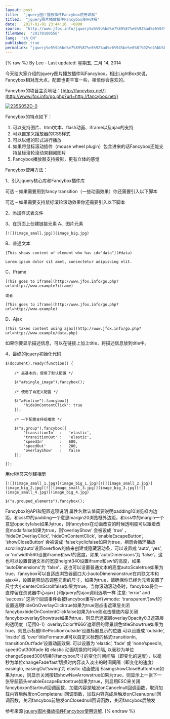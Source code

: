 ```yaml
---
layout: post
title:  "jquery图片播放插件Fancybox使用详解"
title2:  "jquery图片播放插件Fancybox使用详解"
date:   2017-01-01 23:44:16  +0800
source:  "http://www.jfox.info/jquery%e5%9b%be%e7%89%87%e6%92%ad%e6%94%be%e6%8f%92%e4%bb%b6fancybox%e4%bd%bf%e7%94%a8%e8%af%a6%e8%a7%a3.html"
fileName:  "20170100556"
lang:  "zh_CN"
published: true
permalink: "jquery%e5%9b%be%e7%89%87%e6%92%ad%e6%94%be%e6%8f%92%e4%bb%b6fancybox%e4%bd%bf%e7%94%a8%e8%af%a6%e8%a7%a3.html"
---
```

{% raw %}
By Lee - Last updated: 星期五, 二月 14, 2014

今天给大家介绍的jquery图片播放插件叫Fancybox，相比LightBox来说，Fancybox相对庞大点，配置也更丰富一些，相信你会喜欢的。

Fancybox的项目主页地址：[http://fancybox.net/](http://www.jfox.info/go.php?url=http://fancybox.net/)

[![235S052D-0](http://www.jfox.info/wp-content/uploads/2014/02/235S052D-0.jpg)](http://www.jfox.info/go.php?url=http://www.jfox.info/wp-content/uploads/2014/02/235S052D-0.jpg)

Fancybox的特点如下：

1. 可以支持图片、html文本、flash动画、iframe以及ajax的支持
2. 可以自定义播放器的CSS样式
3. 可以以组的形式进行播放
4. 如果将鼠标滚动插件（mouse wheel plugin）包含进来的话Fancybox还能支持鼠标滚轮滚动来翻阅图片
5. Fancybox播放器支持投影，更有立体的感觉

Fancybox使用方法：

1、引入jquery核心库和Fancybox插件库

可选 – 如果需要用到fancy transition（一些动画效果）你还需要引入以下脚本

可选 – 如果需要支持鼠标滚轮滚动效果你还需要引入以下脚本

2、添加样式表文件

3、在页面上创建链接元素
A、图片元素

    [![](image_small.jpg)](image_big.jpg)

B、普通文本

    [This shows content of element who has id="data"](#data)
    
    Lorem ipsum dolor sit amet, consectetur adipiscing elit.
    
    

C、Iframe

    [This goes to iframe](http://www.jfox.info/go.php?url=http://www.example?iframe)
     
    或者
     
    [This goes to iframe](http://www.jfox.info/go.php?url=http://www.example)

D、Ajax

    [This takes content using ajax](http://www.jfox.info/go.php?url=http://www.example/data.php)

如果你要显示描述信息，可以在链接上加上title，将描述信息放到title中。

4、最终的jquery初始化代码

    $(document).ready(function() {
     
        /* 最基本的，使用了默认配置 */
         
        $("a#single_image").fancybox();
         
        /* 使用了自定义配置 */
         
        $("a#inline").fancybox({
            'hideOnContentClick': true
        });
     
        /* 一下配置支持组播放 */
         
        $("a.group").fancybox({
            'transitionIn'  :   'elastic',
            'transitionOut' :   'elastic',
            'speedIn'       :   600, 
            'speedOut'      :   200, 
            'overlayShow'   :   false
        });
         
    });

用rel标签来创建相册

    [![](image_small_1.jpg)](image_big_1.jpg)[![](image_small_2.jpg)](image_big_2.jpg)[![](image_small_3.jpg)](image_big_3.jpg)[![](image_small_4.jpg)](image_big_4.jpg) 
     
    $("a.grouped_elements").fancybox();

Fancybox的API和配置选项说明
属性名默认值简要说明padding10浏览框内边距，和css中的padding一个意思margin20浏览框外边距，和css中的margin一个意思opacityfalse如果为true，则fancybox在动画改变的时候透明度可以跟着改变modalfalse如果为true，则’overlayShow’ 会被设成 ‘true’ ， ‘hideOnOverlayClick’, ‘hideOnContentClick’, ‘enableEscapeButton’, ‘showCloseButton’ 会被设成 ‘false’cyclicfalse如果为true，相册会循环播放scrolling‘auto’设置overflow的值来创建或隐藏滚动条，可以设置成 ‘auto’, ‘yes’, or ‘no’width560设置iframe和swf的宽度，如果 ‘autoDimensions’为 ‘false’，这也可以设置普通文本的宽度height340设置iframe和swf的高度，如果 ‘autoDimensions’为 ‘false’，这也可以设置普通文本的高度autoScaletrue如果为true，fancybox可以自适应浏览器窗口大小autoDimensionstrue在内联文本和ajax中，设置是否动态调整元素的尺寸，如果为true，请确保你已经为元素设置了尺寸大小centerOnScrollfalse如果为true，当你滚动滚动条时，fancybox将会一直停留在浏览器中心ajax{ }和jquery的ajax调用选项一样
注意: ‘error’ and ‘success’ 这两个回调事件会被fancybox重写swf{wmode: ‘transparent’}swf的设置选项hideOnOverlayClicktrue如果为true则点击遮罩层关闭fancyboxhideOnContentClickfalse如果为true则点击播放内容关闭fancyboxoverlayShowtrue如果为true，则显示遮罩层overlayOpacity0.3遮罩层的透明度（范围0-1）overlayColor‘#666’遮罩层的背景颜色titleShowtrue如果为true，则显示标题titlePosition‘outside’设置标题显示的位置.可以设置成 ‘outside’, ‘inside’ 或 ‘over’titleFormatnull可以自定义标题的格式transitionIn, transitionOut‘fade’设置动画效果. 可以设置为 ‘elastic’, ‘fade’ 或 ‘none’speedIn, speedOut300fade 和 elastic 动画切换的时间间隔, 以毫秒为单位
changeSpeed300切换时fancybox尺寸的变化时间间隔（即变化的速度），以毫秒为单位changeFade‘fast’切换时内容淡入淡出的时间间隔（即变化的速度）easingIn, easingOut‘swing’为 elastic 动画使用 EasingshowCloseButtontrue如果为true，则显示关闭按钮showNavArrowstrue如果为true，则显示上一张下一张导航箭头enableEscapeButtontrue如果为true，则启用ESC来关闭fancyboxonStartnull回调函数，加载内容是触发onCancelnull回调函数，取消加载内容后触发onCompletenull回调函数，加载内容完成后触发onCleanupnull回调函数，关闭fancybox前触发onClosednull回调函数，关闭fancybox后触发

参考来源 [jquery图片播放插件Fancybox使用详解](http://www.jfox.info/go.php?url=http://www.jfox.info/url.php?url=http%3A%2F%2Fwww.kuqin.com%2Fwebpagedesign%2F20111121%2F315201.html).
{% endraw %}
